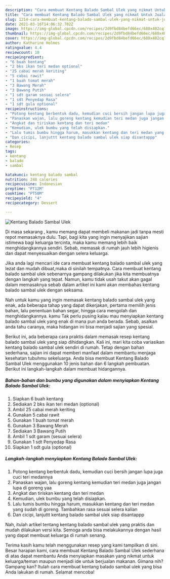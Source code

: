 ```yaml
---
description: "Cara membuat Kentang Balado Sambal Ulek yang nikmat Untuk Jualan"
title: "Cara membuat Kentang Balado Sambal Ulek yang nikmat Untuk Jualan"
slug: 1214-cara-membuat-kentang-balado-sambal-ulek-yang-nikmat-untuk-jualan
date: 2021-03-16T14:06:32.702Z
image: https://img-global.cpcdn.com/recipes/2d9fbd84befd66ec/680x482cq70/kentang-balado-sambal-ulek-foto-resep-utama.jpg
thumbnail: https://img-global.cpcdn.com/recipes/2d9fbd84befd66ec/680x482cq70/kentang-balado-sambal-ulek-foto-resep-utama.jpg
cover: https://img-global.cpcdn.com/recipes/2d9fbd84befd66ec/680x482cq70/kentang-balado-sambal-ulek-foto-resep-utama.jpg
author: Katharine Holmes
ratingvalue: 4.4
reviewcount: 10
recipeingredient:
- "6 buah kentang"
- "2 bks ikan teri medan optional"
- "25 cabai merah keriting"
- "5 cabai rawit"
- "1 buah tomat merah"
- "3 Bawang Merah"
- "3 Bawang Putih"
- "1 sdt garam sesuai selera"
- "1 sdt Penyedap Rasa"
- "1 sdt gula optional"
recipeinstructions:
- "Potong kentang berbentuk dadu, kemudian cuci bersih jangan lupa juga cuci teri medannya"
- "Panaskan wajan, lalu goreng kentang kemudian teri medan juga jangan lupa di goreng yaa"
- "Angkat dan tiriskan kentang dan teri medan"
- "Kemudian, ulek bumbu yang telah disiapkan."
- "Lalu tumis bumbu hingga harum, masukkan kentang dan teri medan yang sudah di goreng. Tambahkan rasa sesuai selera kalian"
- "Dan cicipi, lanjuttt kentang balado sambal ulek siap disantappp"
categories:
- Resep
tags:
- kentang
- balado
- sambal

katakunci: kentang balado sambal 
nutrition: 248 calories
recipecuisine: Indonesian
preptime: "PT12M"
cooktime: "PT50M"
recipeyield: "4"
recipecategory: Dessert

---
```



![Kentang Balado Sambal Ulek](https://img-global.cpcdn.com/recipes/2d9fbd84befd66ec/680x482cq70/kentang-balado-sambal-ulek-foto-resep-utama.jpg)

Di masa  sekarang , kamu memang dapat membeli makanan jadi tanpa mesti repot memasaknya dulu. Tapi, bagi kita yang ingin menyajikan sajian istimewa bagi keluarga tercinta, maka kamu memang lebih baik menghidangkannya sendiri. Sebab, memasak di rumah jauh lebih higienis dan dapat menyesuaikan dengan selera keluarga.

Jika anda lagi mencari ide cara membuat kentang balado sambal ulek yang lezat dan mudah dibuat,maka di sinilah tempatnya. Cara membuat kentang balado sambal ulek  sebenarnya gampang dilakukan jika kita membuatnya dengan langkah yang tepat. Namun, kamu tidak usah takut akan gagal dalam memasaknya 
sebab dalam artikel ini kami akan membahas kentang balado sambal ulek dengan seksama.  



Nah untuk kamu yang ingin memasak kentang balado sambal ulek yang enak, ada beberapa tahap yang dapat dikerjakan, pertama memilih jenis bahan, lalu penentuan bahan segar, hingga cara mengolah dan menghidangkannya. kamu Tak perlu pusing kalau mau menyiapkan kentang balado sambal ulek yang enak di mana pun anda berada. Sebab, asalkan anda  tahu caranya, maka hidangan ini bisa menjadi sajian yang spesial.

Berikut ini, ada beberapa cara praktis  dalam memasak resep kentang balado sambal ulek yang siap dihidangkan. Kali ini, mari kita coba variasikan kentang balado sambal ulek sendiri di rumah. Tetap dengan bahan sederhana, sajian ini dapat memberi manfaat dalam membantu menjaga kesehatan tubuhmu sekeluarga. Anda bisa membuat Kentang Balado Sambal Ulek menggunakan 10 jenis bahan dan 6 langkah pembuatan. Berikut ini langkah-langkah dalam membuat hidangannya.

<!--inarticleads1-->

##### Bahan-bahan dan bumbu yang digunakan dalam menyiapkan Kentang Balado Sambal Ulek:

1. Siapkan 6 buah kentang
1. Sediakan 2 bks ikan teri medan (optional)
1. Ambil 25 cabai merah keriting
1. Gunakan 5 cabai rawit
1. Gunakan 1 buah tomat merah
1. Gunakan 3 Bawang Merah
1. Sediakan 3 Bawang Putih
1. Ambil 1 sdt garam (sesuai selera)
1. Gunakan 1 sdt Penyedap Rasa
1. Siapkan 1 sdt gula (optional)




<!--inarticleads2-->

##### Langkah-langkah menyiapkan Kentang Balado Sambal Ulek:

1. Potong kentang berbentuk dadu, kemudian cuci bersih jangan lupa juga cuci teri medannya
1. Panaskan wajan, lalu goreng kentang kemudian teri medan juga jangan lupa di goreng yaa
1. Angkat dan tiriskan kentang dan teri medan
1. Kemudian, ulek bumbu yang telah disiapkan.
1. Lalu tumis bumbu hingga harum, masukkan kentang dan teri medan yang sudah di goreng. Tambahkan rasa sesuai selera kalian
1. Dan cicipi, lanjuttt kentang balado sambal ulek siap disantappp




Nah, itulah artikel tentang  kentang balado sambal ulek  yang praktis dan mudah dilakukan versi kita. Semoga anda bisa melakukannya dengan hasil yang dapat membuat keluarga di rumah senang. 

Terima kasih kamu telah menggunakan resep yang kami tampilkan di sini. Besar harapan kami, cara membuat  Kentang Balado Sambal Ulek sederhana di atas dapat membantu Anda menyiapkan masakan yang nikmat untuk keluarga/teman maupun menjadi ide untuk berjualan makanan. Gimana nih? Gampang kan? Itulah cara membuat kentang balado sambal ulek yang bisa Anda lakukan di rumah. Selamat mencoba!

